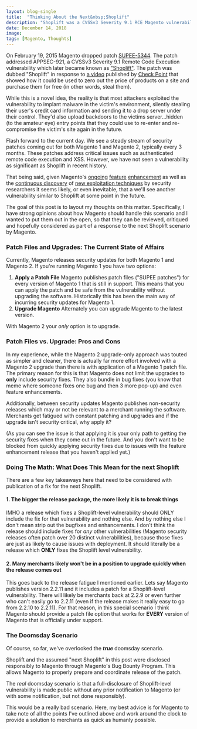 ```yaml
---
layout: blog-single
title:  "Thinking About the Next&nbsp;Shoplift"
description: "Shoplift was a CVSSv3 Severity 9.1 RCE Magento vulnerability. That was back in 2015. What happens if we see another Shoplift-level vulnerability? That's the focus of this post"
date: December 14, 2018
image:
tags: [Magento, Thoughts]
---
```


On February 19, 2015 Magento dropped patch [SUPEE-5344](https://magento.com/security/patches/supee-5344-%E2%80%93-shoplift-bug-patch). The patch addressed APPSEC-921, a CVSSv3 Severity 9.1 Remote Code Execution vulnerability which later became known as ["Shoplift"](https://blog.checkpoint.com/2015/04/20/analyzing-magento-vulnerability/). The patch was dubbed "Shoplift" in response to [a video](https://www.youtube.com/watch?v=pnNWCLADBJc) published by [Check Point](https://www.checkpoint.com/) that showed how it could be used to zero out the price of products on a site and purchase them for free (in other words, steal them).

While this is a novel idea, the reality is that most attackers exploited the vulnerability to implant malware in the victim's environment, silently stealing their user's credit card information and sending it to a drop server under their control. They'd also upload backdoors to the victims server...hidden (to the amateur eye) entry points that they could use to re-enter and re-compromise the victim's site again in the future.

<!-- excerpt_separator -->

Flash forward to the current day. We see a steady stream of security patches coming out for both Magento 1 and Magento 2, typically every 3 months. These patches address critical issues such as authenticated remote code execution and XSS. However, we have not seen a vulnerability as significant as Shoplift in recent history.

That being said, given Magento's [ongoing](https://devdocs.magento.com/guides/v2.3/graphql/) [feature](https://github.com/magento-engcom/msi/wiki/MSI-Roadmap) [enhancement](https://github.com/magento-research/pwa-studio) as well as the [continuous discovery](https://blog.ripstech.com/2018/new-php-exploitation-technique/) of [new exploitation techniques](https://github.com/Bo0oM/PHP_imap_open_exploit) by security researchers it seems likely, or even inevitable, that a we'll see another vulnerability similar to Shoplift at some point in the future.

The goal of this post is to layout my thoughts on this matter. Specifically, I have strong opinions about how Magento should handle this scenario and I wanted to put them out in the open, so that they can be reviewed, critiqued and hopefully considered as part of a response to the next Shoplift scenario by Magento.

### Patch Files and Upgrades: The Current State of Affairs

Currently, Magento releases security updates for both Magento 1 and Magento 2. If you're running Magento 1 you have two options:

1. **Apply a Patch File** Magento publishes patch files ("SUPEE patches") for every version of Magento 1 that is still in support. This means that you can apply the patch and be safe from the vulnerability without upgrading the software. Historically this has been the main way of incurring security updates for Magento 1.
2. **Upgrade Magento** Alternately you can upgrade Magento to the latest version.

With Magento 2 your _only_ option is to upgrade.

### Patch Files vs. Upgrade: Pros and Cons

In my experience, while the Magento 2 upgrade-only approach was touted as simpler and cleaner, there is actually far more effort involved with a Magento 2 upgrade than there is with application of a Magento 1 patch file. The primary reason for this is that Magento does not limit the upgrades to **only** include security fixes. They also bundle in bug fixes (you know that meme where someone fixes one bug and then 3 more pop-up) and even feature enhancements.

Additionally, between security updates Magento publishes non-security releases which may or not be relevant to a merchant running the software. Merchants get fatigued with constant patching and upgrades and if the upgrade isn't security critical, why apply it?

(As you can see the issue is that applying it is your only path to getting the security fixes when they come out in the future. And you don't want to be blocked from quickly applying security fixes due to issues with the feature enhancement release that you haven't applied yet.)

### Doing The Math: What Does This Mean for the next Shoplift

There are a few key takeaways here that need to be considered with publication of a fix for the next Shoplift.

#### 1. The bigger the release package, the more likely it is to break things

IMHO a release which fixes a Shoplift-level vulnerability should ONLY include the fix for that vulnerability and nothing else. And by nothing else I don't mean strip out the bugfixes and enhancements. I don't think the release should include fixes for *any* other vulnerabilities (Magento security releases often patch over 20 distinct vulnerabilities), because those fixes are just as likely to cause issues with deployment. It should literally be a release which **ONLY** fixes the Shoplift level vulnerability.

#### 2. Many merchants likely won't be in a position to upgrade quickly when the release comes out

This goes back to the release fatigue I mentioned earlier. Lets say Magento publishes version 2.2.11 and it includes a patch for a Shoplift-level vulnerability. There will likely be merchants back at 2.2.9 or even further who can't easily go to 2.2.11 (even if the release makes it really easy to go from 2.2.10 to 2.2.11). For that reason, in this special scenario I think Magento should provide a patch file option that works for **EVERY** version of Magento that is officially under support.

### The Doomsday Scenario

Of course, so far, we've overlooked the **_true_** doomsday scenario.

Shoplift and the assumed "next Shoplift" in this post were disclosed responsibly to Magento through Magento's Bug Bounty Program. This allows Magento to properly prepare and coordinate release of the patch.

The _real_ doomsday scenario is that a full-disclosure of Shoplift-level vulnerability is made public without any prior notification to Magento (or with some notification, but not done responsibly).

This would be a really bad scenario. Here, my best advice is for Magento to take note of all the points I've outlined above and work around the clock to provide a solution to merchants as quick as humanly possible.

